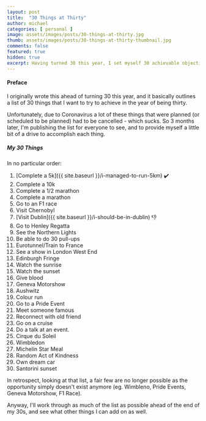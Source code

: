 ```yaml
---
layout: post
title:  "30 Things at Thirty"
author: michael
categories: [ personal ]
image: assets/images/posts/30-things-at-thirty.jpg
thumb: assets/images/posts/30-things-at-thirty-thumbnail.jpg
comments: false
featured: true
hidden: true
excerpt: Having turned 30 this year, I set myself 30 achievable objectives, then a global pandemic happened. Here's that list...
---
```


#### Preface

I originally wrote this ahead of turning 30 this year, and it basically outlines a list of 30 things that I want to try to achieve in the year of being thirty. 

Unfortunately, due to Coronavirus a lot of these things that were planned (or scheduled to be planned) had to be cancelled - which sucks. So 3 months later, I'm publishing the list for everyone to see, and to provide myself a little bit of a drive to accomplish each thing.

##### My 30 Things

In no particular order:

1. [Complete a 5k]({{ site.baseurl }}/i-managed-to-run-5km) ✔️
2. Complete a 10k
3. Complete a 1/2 marathon
4. Complete a marathon
5. Go to an F1 race
6. Visit Chernobyl
7. [Visit Dublin]({{ site.baseurl }}/i-should-be-in-dublin) 👎
8. Go to Henley Regatta
9. See the Northern Lights
10. Be able to do 30 pull-ups
11. Eurotunnel/Train to France
12. See a show in London West End
13. Edinburgh Fringe
14. Watch the sunrise 
15. Watch the sunset
16. Give blood
17. Geneva Motorshow
18. Aushwitz
19. Colour run
20. Go to a Pride Event
21. Meet someone famous
22. Reconnect with old friend
23. Go on a cruise
24. Do a talk at an event.
25. Cirque du Soleil 
26. Wimbledon
27. Michelin Star Meal
28. Random Act of Kindness
29. Own dream car
30. Santorini sunset


In retrospect, looking at that list, a fair few are no longer possible as the opportunity simply doesn't exist anymore (eg. Wimbleno, Pride Events, Geneva Motorshow, F1 Race). 

Anyway, I'll work through as much of the list as possible ahead of the end of my 30s, and see what other things I can add on as well.